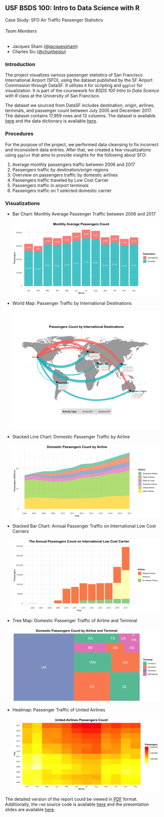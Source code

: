 ## USF BSDS 100: Intro to Data Science with R
Case Study: SFO Air Traffic Passenger Statistics

###### Team Members
* Jacques Sham ([@jacquessham](https://github.com/jacquessham))
* Charles Siu ([@chunheisiu](https://github.com/chunheisiu))

### Introduction
The project visualizes various passenger statistics of San Francisco International Airport (SFO), using the dataset published by the SF Airport Commission through DataSF. It utilizes `R` for scripting and `ggplot` for visualization. It is part of the coursework for *BSDS 100 Intro to Data Science with R* class at the University of San Francisco.

The dataset we sourced from DataSF includes destination, origin, airlines, terminals, and passenger count between July 2005 and December 2017. The dataset contains 17,959 rows and 12 columns. The dataset is available [here](https://data.sfgov.org/Transportation/Air-Traffic-Passenger-Statistics/rkru-6vcg) and the data dictionary is available [here](DataSF_Data_Dictionary_for_Air_Traffic_Passenger_Statistics.pdf).

### Procedures
For the purpose of the project, we performed data cleansing to fix incorrect and inconsistent data entries. After that, we created a few visualizations using `ggplot` that aims to provide insights for the following about SFO:

1. Average monthly passengers traffic between 2006 and 2017
2. Passengers traffic by destination/origin regions
3. Overview on passengers traffic by domestic airlines
4. Passengers traffic traveled by Low Cost Carrier
5. Passengers traffic in airport terminals
6. Passengers traffic on 1 selected domestic carrier

### Visualizations
- Bar Chart: Monthly Average Passenger Traffic between 2006 and 2017<br><br>
![Screenshot](image/01.png)

- World Map: Passenger Traffic by International Destinations<br><br>
![Screenshot](image/02.png)

- Stacked Line Chart: Domestic Passenger Traffic by Airline<br><br>
![Screenshot](image/03.png)

- Stacked Bar Chart: Annual Passenger Traffic on International Low Cost Carriers<br><br>
![Screenshot](image/04.png)

- Tree Map: Domestic Passenger Traffic of Airline and Terminal<br><br>
![Screenshot](image/05.png)

- Heatmap: Passenger Traffic of United Airlines<br><br>
![Screenshot](image/06.png)

The detailed version of the report could be viewed in [PDF](CaseStudy.pdf) format. Additionally, the `rmd` source code is available [here](CaseStudy.Rmd) and the presentation slides are available [here](CaseStudy_Sham_Siu.pdf).

